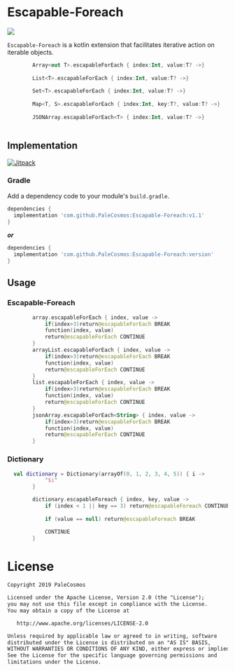 # Escapable-Foreach

<p>
<a herf="https://opensource.org/licenses/Apache-2.0"><img src="https://img.shields.io/badge/LICENSE-Apache%202.0-blue"/></a>
</p>


`Escapable-Foreach` is a kotlin extension that facilitates  iterative action on iterable objects.

```kotlin
        Array<out T>.escapableForEach { index:Int, value:T? ->}
        
        List<T>.escapableForEach { index:Int, value:T? ->}
        
        Set<T>.escapableForEach { index:Int, value:T? ->}
        
        Map<T, S>.escapableForEach { index:Int, key:T?, value:T? ->}
        
        JSONArray.escapableForEach<T> { index:Int, value:T? ->}
        
```


## Implementation


[![Jitpack](https://jitpack.io/v/PaleCosmos/Escapable-Foreach.svg)](https://jitpack.io/#PaleCosmos/Escapable-Foreach)

### Gradle
Add a dependency code to your module's `build.gradle`.
```gradle
dependencies {
  implementation 'com.github.PaleCosmos:Escapable-Foreach:v1.1'
}
```
***or***
```gradle
dependencies {
  implementation 'com.github.PaleCosmos:Escapable-Foreach:version'
}
```

## Usage
### Escapable-Foreach
```kotlin
        array.escapableForEach { index, value ->
            if(index>3)return@escapableForEach BREAK
            function(index, value)
            return@escapableForEach CONTINUE
        }
        arrayList.escapableForEach { index, value ->
            if(index>3)return@escapableForEach BREAK
            function(index, value)
            return@escapableForEach CONTINUE
        }
        list.escapableForEach { index, value ->
            if(index>3)return@escapableForEach BREAK
            function(index, value)
            return@escapableForEach CONTINUE
        }
        jsonArray.escapableForEach<String> { index, value ->
            if(index>3)return@escapableForEach BREAK
            function(index, value)
            return@escapableForEach CONTINUE
        }
```

### Dictionary
```kotlin
  val dictionary = Dictionary(arrayOf(0, 1, 2, 3, 4, 5)) { i ->
            "$i"
        }

        dictionary.escapableForeach { index, key, value ->
            if (index < 1 || key == 3) return@escapableForeach CONTINUE
            
            if (value == null) return@escapableForeach BREAK

            CONTINUE
        }
```

# License
```xml
Copyright 2019 PaleCosmos

Licensed under the Apache License, Version 2.0 (the "License");
you may not use this file except in compliance with the License.
You may obtain a copy of the License at

   http://www.apache.org/licenses/LICENSE-2.0

Unless required by applicable law or agreed to in writing, software
distributed under the License is distributed on an "AS IS" BASIS,
WITHOUT WARRANTIES OR CONDITIONS OF ANY KIND, either express or implied.
See the License for the specific language governing permissions and
limitations under the License.
```
